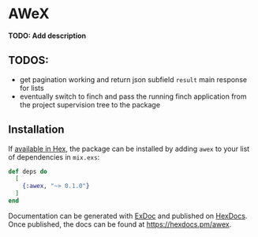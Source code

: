 # AWeX

**TODO: Add description**

## TODOS:

* get pagination working and return json subfield `result` main response for lists
* eventually switch to finch and pass the running finch application from the project supervision tree to the package 

## Installation

If [available in Hex](https://hex.pm/docs/publish), the package can be installed
by adding `awex` to your list of dependencies in `mix.exs`:

```elixir
def deps do
  [
    {:awex, "~> 0.1.0"}
  ]
end
```

Documentation can be generated with [ExDoc](https://github.com/elixir-lang/ex_doc)
and published on [HexDocs](https://hexdocs.pm). Once published, the docs can
be found at <https://hexdocs.pm/awex>.

